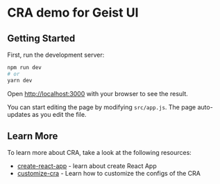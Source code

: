 # CRA demo for Geist UI

## Getting Started

First, run the development server:

```bash
npm run dev
# or
yarn dev
```

Open [http://localhost:3000](http://localhost:3000) with your browser to see the result.

You can start editing the page by modifying `src/app.js`. The page auto-updates as you edit the file.

## Learn More

To learn more about CRA, take a look at the following resources:

- [create-react-app](https://create-react-app.dev/docs/getting-started) - learn about create React App
- [customize-cra](https://github.com/arackaf/customize-cra) - Learn how to customize the configs of the CRA

